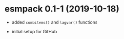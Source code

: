 # esmpack 0.1-1 (2019-10-18)

- added `combitems()` and `lagvar()` functions

- initial setup for GitHub
